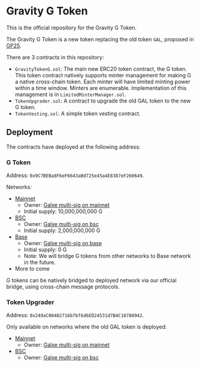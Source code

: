 # Gravity G Token

This is the official repository for the Gravity G Token.

The Gravity G Token is a new token replacing the old token `GAL`, proposed in
[GP25](https://dao.galxe.com/#/proposal/0x8d3f386c3b0cb9fa170d4231c65f18bd45ea1402b90a70116e1101c22e62ed01).

There are 3 contracts in this repository:

- `GravityTokenG.sol`: The main new ERC20 token contract, the G token. This token contract natively supports minter
  management for making G a native cross-chain token. Each minter will have limited minting power within a time window.
  Minters are enumerable. Implementation of this management is in `LimitedMinterManager.sol`.
- `TokenUpgrader.sol`: A contract to upgrade the old GAL token to the new G token.
- `TokenVesting.sol`: A simple token vesting contract.

## Deployment

The contracts have deployed at the following address:

### G Token

Address: `0x9C7BEBa8F6eF6643aBd725e45a4E8387eF260649`.

Networks:

- [Mainnet](https://etherscan.io/address/0x9C7BEBa8F6eF6643aBd725e45a4E8387eF260649#code)
  - Owner: [Galxe multi-sig on mainnet](https://etherscan.io/address/0xbD6e434dB90FD8AD4E28d85C133AD34cA6fbfB6D)
  - Initial supply: 10,000,000,000 G
- [BSC](https://bscscan.com/address/0x9C7BEBa8F6eF6643aBd725e45a4E8387eF260649#code)
  - Owner: [Galxe multi-sig on bsc](https://bscscan.com/address/0xBB86C74ecCA362D007293EE8A2E24E9De0B9E558)
  - Initial supply: 2,000,000,000 G
- [Base](https://basescan.org/address/0x9C7BEBa8F6eF6643aBd725e45a4E8387eF260649#code)
  - Owner: [Galxe multi-sig on base](https://basescan.org/address/0x08bDCC846D80d81eF6e058bB64228Ec58CA6726a)
  - Initial supply: 0 G
  - Note: We will bridge G tokens from other networks to Base network in the future.
- More to come

G tokens can be natively bridged to deployed network via our official bridge, using cross-chain message protocols.

### Token Upgrader

Address: `0x249aC00402716b7bf6d6ED24531d7B4C10788942`.

Only available on networks where the old GAL token is deployed:

- [Mainnet](https://etherscan.io/address/0x249aC00402716b7bf6d6ED24531d7B4C10788942#code)
  - Owner: [Galxe multi-sig on mainnet](https://etherscan.io/address/0xbD6e434dB90FD8AD4E28d85C133AD34cA6fbfB6D)
- [BSC](https://bscscan.com/address/0x249aC00402716b7bf6d6ED24531d7B4C10788942#code)
  - Owner: [Galxe multi-sig on bsc](https://bscscan.com/address/0xBB86C74ecCA362D007293EE8A2E24E9De0B9E558)
